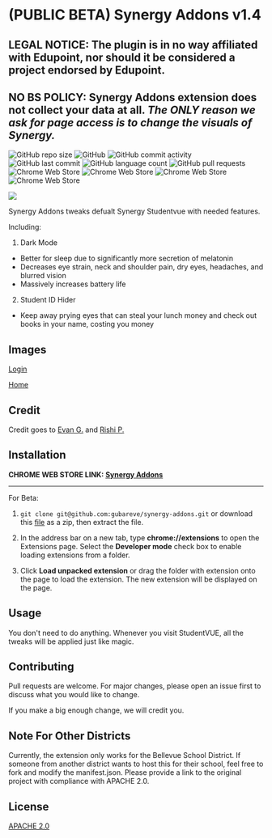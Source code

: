 
# (PUBLIC BETA) Synergy Addons v1.4

## LEGAL NOTICE: The plugin is in no way affiliated with Edupoint, nor should it be considered a project endorsed by Edupoint.

## NO BS POLICY: Synergy Addons extension **does not** collect your data **at all**. *The ONLY reason we ask for page access is to change the visuals of Synergy.*

![GitHub repo size](https://img.shields.io/github/repo-size/gubareve/synergy-addons)
![GitHub](https://img.shields.io/github/license/gubareve/synergy-addons?color=%23ff0000)
![GitHub commit activity](https://img.shields.io/github/commit-activity/w/gubareve/synergy-addons)
![GitHub last commit](https://img.shields.io/github/last-commit/gubareve/synergy-addons)
![GitHub language count](https://img.shields.io/github/languages/count/gubareve/synergy-addons)
![GitHub pull requests](https://img.shields.io/github/issues-pr/gubareve/synergy-addons)
![Chrome Web Store](https://img.shields.io/chrome-web-store/rating-count/nbicokodplfghgllebkialdbpdljfinc?color=%23ff0000&label=ratings)
![Chrome Web Store](https://img.shields.io/chrome-web-store/stars/nbicokodplfghgllebkialdbpdljfinc?hl=en)
![Chrome Web Store](https://img.shields.io/chrome-web-store/users/nbicokodplfghgllebkialdbpdljfinc?color=%23ff0000)
![Chrome Web Store](https://img.shields.io/chrome-web-store/v/nbicokodplfghgllebkialdbpdljfinc)

[<img src="https://developer.chrome.com/webstore/images/ChromeWebStore_Badge_v2_206x58.png">](https://chrome.google.com/webstore/detail/synergy-addons/nbicokodplfghgllebkialdbpdljfinc?hl=en)

Synergy Addons tweaks defualt Synergy Studentvue with needed features.

Including:

1. Dark Mode
 - Better for sleep due to significantly more secretion of melatonin
 - Decreases eye strain, neck and shoulder pain, dry eyes, headaches, and blurred vision
 - Massively increases battery life
2. Student ID Hider
 - Keep away prying eyes that can steal your lunch money and check out books in your name, costing you money

## Images

[Login](https://raw.githubusercontent.com/gubareve/synergy-addons/master/images/1.png)

[Home](https://raw.githubusercontent.com/gubareve/synergy-addons/master/images/2.png)

## Credit

Credit goes to [Evan G.](https://github.com/gubareve) and [Rishi P.](https://github.com/thexpiredpear)


## Installation
**CHROME WEB STORE LINK: [Synergy Addons](https://chrome.google.com/webstore/detail/synergy-addons/nbicokodplfghgllebkialdbpdljfinc?)**

___

For Beta:

1. `git clone git@github.com:gubareve/synergy-addons.git`
or download this [file](https://github.com/gubareve/synergy-addons/archive/master.zip) as a zip, then extract the file.

2. In the address bar on a new tab, type **chrome://extensions** to open the Extensions page. Select the **Developer mode** check box to enable loading extensions from a folder.
3. Click **Load unpacked extension** or drag the folder with extension onto the page to load the extension. The new extension will be displayed on the page.

## Usage

You don't need to do anything. Whenever you visit StudentVUE, all the tweaks will be applied just like magic.

## Contributing
Pull requests are welcome. For major changes, please open an issue first to discuss what you would like to change.

If you make a big enough change, we will credit you.

## Note For Other Districts

Currently, the extension only works for the Bellevue School District. If someone from another district wants to host this for their school, feel free to fork and modify the manifest.json. Please provide a link to the original project with compliance with APACHE 2.0.

## License
[APACHE 2.0](https://github.com/gubareve/synergy-addons/blob/master/LICENSE)
